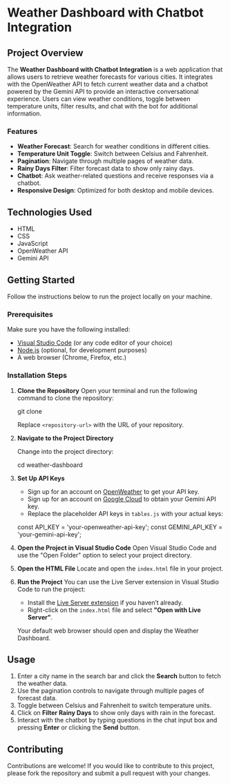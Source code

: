 # Weather Dashboard with Chatbot Integration

## Project Overview

The **Weather Dashboard with Chatbot Integration** is a web application that allows users to retrieve weather forecasts for various cities. It integrates with the OpenWeather API to fetch current weather data and a chatbot powered by the Gemini API to provide an interactive conversational experience. Users can view weather conditions, toggle between temperature units, filter results, and chat with the bot for additional information.

### Features

- **Weather Forecast**: Search for weather conditions in different cities.
- **Temperature Unit Toggle**: Switch between Celsius and Fahrenheit.
- **Pagination**: Navigate through multiple pages of weather data.
- **Rainy Days Filter**: Filter forecast data to show only rainy days.
- **Chatbot**: Ask weather-related questions and receive responses via a chatbot.
- **Responsive Design**: Optimized for both desktop and mobile devices.

## Technologies Used
- HTML
- CSS
- JavaScript
- OpenWeather API
- Gemini API

## Getting Started
Follow the instructions below to run the project locally on your machine.

### Prerequisites
Make sure you have the following installed:
- [Visual Studio Code](https://code.visualstudio.com/) (or any code editor of your choice)
- [Node.js](https://nodejs.org/) (optional, for development purposes)
- A web browser (Chrome, Firefox, etc.)

### Installation Steps
1. **Clone the Repository**
   Open your terminal and run the following command to clone the repository:

   git clone <repository-url>


   Replace `<repository-url>` with the URL of your repository.

2. **Navigate to the Project Directory**

   Change into the project directory:

   cd weather-dashboard


3. **Set Up API Keys**
   - Sign up for an account on [OpenWeather](https://openweathermap.org/) to get your API key.
   - Sign up for an account on [Google Cloud](https://cloud.google.com/) to obtain your Gemini API key.
   - Replace the placeholder API keys in `tables.js` with your actual keys:

   const API_KEY = 'your-openweather-api-key';
   const GEMINI_API_KEY = 'your-gemini-api-key';


4. **Open the Project in Visual Studio Code**
   Open Visual Studio Code and use the "Open Folder" option to select your project directory.

5. **Open the HTML File**
   Locate and open the `index.html` file in your project.

6. **Run the Project**
   You can use the Live Server extension in Visual Studio Code to run the project:

   - Install the [Live Server extension](https://marketplace.visualstudio.com/items?itemName=ritwickdey.LiveServer) if you haven’t already.
   - Right-click on the `index.html` file and select **"Open with Live Server"**.

   Your default web browser should open and display the Weather Dashboard.

## Usage
1. Enter a city name in the search bar and click the **Search** button to fetch the weather data.
2. Use the pagination controls to navigate through multiple pages of forecast data.
3. Toggle between Celsius and Fahrenheit to switch temperature units.
4. Click on **Filter Rainy Days** to show only days with rain in the forecast.
5. Interact with the chatbot by typing questions in the chat input box and pressing **Enter** or clicking the **Send** button.

## Contributing
Contributions are welcome! If you would like to contribute to this project, please fork the repository and submit a pull request with your changes.

